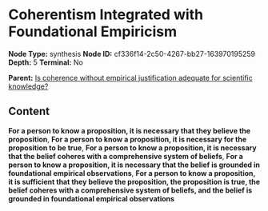 # Coherentism Integrated with Foundational Empiricism

**Node Type:** synthesis
**Node ID:** cf336f14-2c50-4267-bb27-163970195259
**Depth:** 5
**Terminal:** No

**Parent:** [Is coherence without empirical justification adequate for scientific knowledge?](is-coherence-without-empirical-justification-adequate-for-scientific-knowledge-antithesis-863d27c7-8366-4ec3-8426-5f1f541506d1.md)

## Content

**For a person to know a proposition, it is necessary that they believe the proposition**, **For a person to know a proposition, it is necessary for the proposition to be true**, **For a person to know a proposition, it is necessary that the belief coheres with a comprehensive system of beliefs**, **For a person to know a proposition, it is necessary that the belief is grounded in foundational empirical observations**, **For a person to know a proposition, it is sufficient that they believe the proposition, the proposition is true, the belief coheres with a comprehensive system of beliefs, and the belief is grounded in foundational empirical observations**
